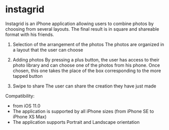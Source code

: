 # instagrid


Instagrid is an iPhone application allowing users to combine photos by
choosing from several layouts. The final result is in square and shareable format
with his friends.


1. Selection of the arrangement of the photos
The photos are organized in a layout that the user can choose

2. Adding photos
By pressing a plus button, the user has access to their photo library and can choose one of the
photos from his phone. Once chosen, this one takes the place of the box
corresponding to the more tapped button

3. Swipe to share
The user can share the creation they have just made

Compatibility:
- from iOS 11.0
- The application is supported by all iPhone sizes (from iPhone SE to iPhone
XS Max)
- The application supports Portrait and Landscape orientation



